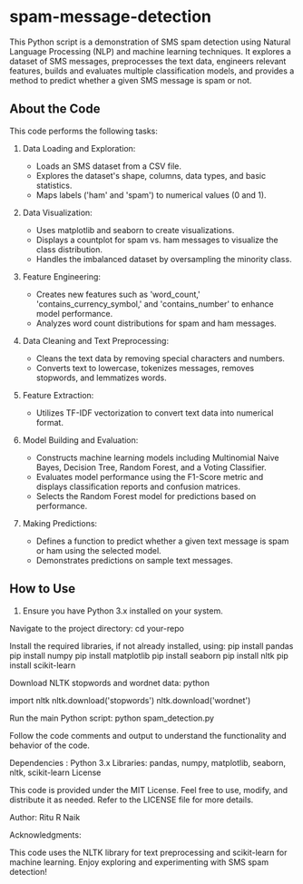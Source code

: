 # spam-message-detection

This Python script is a demonstration of SMS spam detection using Natural Language Processing (NLP) and machine learning techniques. 
It explores a dataset of SMS messages, preprocesses the text data, engineers relevant features, builds and evaluates multiple classification models,
and provides a method to predict whether a given SMS message is spam or not.

## About the Code

This code performs the following tasks:

1. Data Loading and Exploration:
   - Loads an SMS dataset from a CSV file.
   - Explores the dataset's shape, columns, data types, and basic statistics.
   - Maps labels ('ham' and 'spam') to numerical values (0 and 1).

2. Data Visualization:
   - Uses matplotlib and seaborn to create visualizations.
   - Displays a countplot for spam vs. ham messages to visualize the class distribution.
   - Handles the imbalanced dataset by oversampling the minority class.

3. Feature Engineering:
   - Creates new features such as 'word_count,' 'contains_currency_symbol,' and 'contains_number' to enhance model performance.
   - Analyzes word count distributions for spam and ham messages.

4. Data Cleaning and Text Preprocessing:
   - Cleans the text data by removing special characters and numbers.
   - Converts text to lowercase, tokenizes messages, removes stopwords, and lemmatizes words.

5. Feature Extraction:
   - Utilizes TF-IDF vectorization to convert text data into numerical format.

6. Model Building and Evaluation:
   - Constructs machine learning models including Multinomial Naive Bayes, Decision Tree, Random Forest, and a Voting Classifier.
   - Evaluates model performance using the F1-Score metric and displays classification reports and confusion matrices.
   - Selects the Random Forest model for predictions based on performance.

7. Making Predictions:
   - Defines a function to predict whether a given text message is spam or ham using the selected model.
   - Demonstrates predictions on sample text messages.

## How to Use

1. Ensure you have Python 3.x installed on your system.

Navigate to the project directory:
cd your-repo

Install the required libraries, if not already installed, using:
pip install pandas 
pip install numpy 
pip install matplotlib 
pip install seaborn 
pip install nltk 
pip install scikit-learn

Download NLTK stopwords and wordnet data:
python

import nltk
nltk.download('stopwords')
nltk.download('wordnet')

Run the main Python script:
python spam_detection.py

Follow the code comments and output to understand the functionality and behavior of the code.

Dependencies : 
Python 3.x
Libraries: pandas, numpy, matplotlib, seaborn, nltk, scikit-learn
License

This code is provided under the MIT License. Feel free to use, modify, and distribute it as needed. Refer to the LICENSE file for more details.

Author: 
Ritu R Naik

Acknowledgments: 

This code uses the NLTK library for text preprocessing and scikit-learn for machine learning.
Enjoy exploring and experimenting with SMS spam detection!



